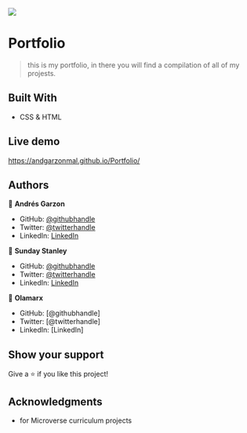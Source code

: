 ![](https://img.shields.io/badge/Microverse-blueviolet)

# Portfolio

> this is my portfolio, in there you will find a compilation of all of my projests.


## Built With

- CSS & HTML


## Live demo

https://andgarzonmal.github.io/Portfolio/

## Authors

👤 **Andrés Garzon**

- GitHub: [@githubhandle](https://github.com/andgarzonmal)
- Twitter: [@twitterhandle](https://twitter.com/twitterhandle)
- LinkedIn: [LinkedIn](https://www.linkedin.com/in/andres-garzon-maldonado-951a2a180/)


👤 **Sunday Stanley**

- GitHub: [@githubhandle](https://github.com/idungstanley)
- Twitter: [@twitterhandle](https://twitter.com/twitterhandle)
- LinkedIn: [LinkedIn](https://linkedin.com/in/sundaystanley56)


👤 **Olamarx**

- GitHub: [@githubhandle]
- Twitter: [@twitterhandle]
- LinkedIn: [LinkedIn]



## Show your support

Give a ⭐️ if you like this project!

## Acknowledgments

- for Microverse curriculum projects

